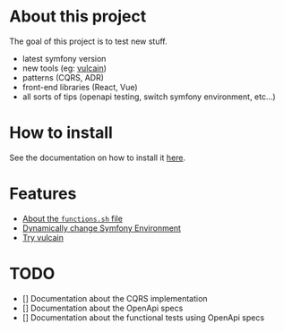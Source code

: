 # About this project

The goal of this project is to test new stuff.
* latest symfony version
* new tools (eg: [vulcain](https://vulcain.rocks/))
* patterns (CQRS, ADR)
* front-end libraries (React, Vue)
* all sorts of tips (openapi testing, switch symfony environment, etc...)

# How to install

See the documentation on how to install it [here](https://github.com/RocIT-tech/cqrs-sandbox-infra).

# Features

* [About the `functions.sh` file](./doc/features/functions.sh.md)
* [Dynamically change Symfony Environment](./doc/features/SfDynamicChange.md)
* [Try vulcain](./doc/features/Vulcain.md)

# TODO

- [] Documentation about the CQRS implementation
- [] Documentation about the OpenApi specs
- [] Documentation about the functional tests using OpenApi specs
